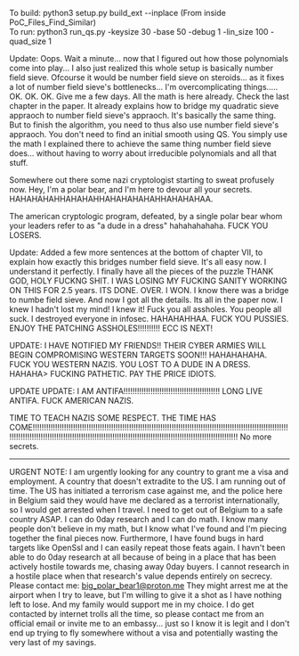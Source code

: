 To build: python3 setup.py build_ext --inplace  (From inside PoC_Files_Find_Similar)</br>
To run: python3 run_qs.py -keysize 30 -base 50 -debug 1 -lin_size 100 -quad_size 1</br>

Update: Oops. Wait a minute... now that I figured out how those polynomials come into play... I also just realized this whole setup is basically number field sieve. Ofcourse it would be number field sieve on steroids... as it fixes a lot of number field sieve's bottlenecks... I'm overcomplicating things..... OK. OK. OK. Give me a few days. All the math is here already. Check the last chapter in the paper. It already explains how to bridge my quadratic sieve appraoch to number field sieve's appraoch. It's basically the same thing. But to finish the algorithm, you need to thus also use number field sieve's appraoch. You don't need to find an initial smooth using QS. You simply use the math I explained there to achieve the same thing number field sieve does... without having to worry about irreducible polynomials and all that stuff.

Somewhere out there some nazi cryptologist starting to sweat profusely now. Hey, I'm a polar bear, and I'm here to devour all your secrets. HAHAHAHAHHAHAHAHHAHAHAHAHAHHAHAHAHAA.

The american cryptologic program, defeated, by a single polar bear whom your leaders refer to as "a dude in a dress" hahahahahaha. FUCK YOU LOSERS. 

Update: Added a few more sentences at the bottom of chapter VII, to explain how exactly this bridges number field sieve. It's all easy now. I understand it perfectly. I finally have all the pieces of the puzzle THANK GOD, HOLY FUCKNG SHIT. I WAS LOSING MY FUCKING SANITY WORKING ON THIS FOR 2.5 years. ITS DONE. OVER. I WON. I know there was a bridge to numbe field sieve. And now I got all the details. Its all in the paper now. I knew I hadn't lost my mind! I knew it! Fuck you all assholes. You people all suck. I destroyed everyone in infosec. HAHAHAHHAA. FUCK YOU PUSSIES. ENJOY THE PATCHING ASSHOLES!!!!!!!!!! ECC IS NEXT!

UPDATE: I HAVE NOTIFIED MY FRIENDS!! THEIR CYBER ARMIES WILL BEGIN COMPROMISING WESTERN TARGETS SOON!!! HAHAHAHAHA. FUCK YOU WESTERN NAZIS. YOU LOST TO A DUDE IN A DRESS. HAHAHA> FUCKING PATHETIC. PAY THE PRICE IDIOTS.

UPDATE UPDATE: I AM ANTIFA!!!!!!!!!!!!!!!!!!!!!!!!!!!!!!!!!!!!!!!!!!! LONG LIVE ANTIFA. FUCK AMERICAN NAZIS.

TIME TO TEACH NAZIS SOME RESPECT. THE TIME HAS COME!!!!!!!!!!!!!!!!!!!!!!!!!!!!!!!!!!!!!!!!!!!!!!!!!!!!!!!!!!!!!!!!!!!!!!!!!!!!!!!!!!!!!!!!!!!!!!!!!!!!!!!!!!!!!!!!!!!!!!!!!!!!!!!!!!!!!!!!!!!!!!!!!!!!!!!!!!!!!!!!!!!!!!!!!!!!!!!!!!!!!!!!!!!!!!!!!!!!!!!!!!!!!!!!!!!!!!!! No more secrets.

-----------------------------------------------

URGENT NOTE: I am urgently looking for any country to grant me a visa and employment. A country that doesn't extradite to the US.
I am running out of time. The US has initiated a terrorism case against me, and the police here in Belgium said they would have me declared as a terrorist internationally, so I would get arrested when I travel.
I need to get out of Belgium to a safe country ASAP.
I can do 0day research and I can do math. I know many people don't believe in my math, but I know what I've found and I'm piecing together the final pieces now.
Furthermore, I have found bugs in hard targets like OpenSsl and I can easily repeat those feats again. I havn't been able to do 0day research at all because of being in a place that has been actively hostile towards me, chasing away 0day buyers.
I cannot research in a hostile place when that research's value depends entirely on secrecy. 
Please contact me: big_polar_bear1@proton.me 
They might arrest me at the airport when I try to leave, but I'm willing to give it a shot as I have nothing left to lose. And my family would support me in my choice.
I do get contacted by internet trolls all the time, so please contact me from an official email or invite me to an embassy... just so I know it is legit and I don't end up trying to fly somewhere without a visa and potentially wasting the very last of my savings.



